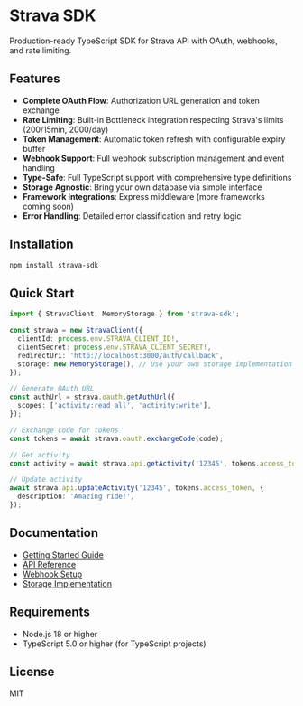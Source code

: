 # Strava SDK

Production-ready TypeScript SDK for Strava API with OAuth, webhooks, and rate limiting.

## Features

- **Complete OAuth Flow**: Authorization URL generation and token exchange
- **Rate Limiting**: Built-in Bottleneck integration respecting Strava's limits (200/15min, 2000/day)
- **Token Management**: Automatic token refresh with configurable expiry buffer
- **Webhook Support**: Full webhook subscription management and event handling
- **Type-Safe**: Full TypeScript support with comprehensive type definitions
- **Storage Agnostic**: Bring your own database via simple interface
- **Framework Integrations**: Express middleware (more frameworks coming soon)
- **Error Handling**: Detailed error classification and retry logic

## Installation

```bash
npm install strava-sdk
```

## Quick Start

```typescript
import { StravaClient, MemoryStorage } from 'strava-sdk';

const strava = new StravaClient({
  clientId: process.env.STRAVA_CLIENT_ID!,
  clientSecret: process.env.STRAVA_CLIENT_SECRET!,
  redirectUri: 'http://localhost:3000/auth/callback',
  storage: new MemoryStorage(), // Use your own storage implementation
});

// Generate OAuth URL
const authUrl = strava.oauth.getAuthUrl({
  scopes: ['activity:read_all', 'activity:write'],
});

// Exchange code for tokens
const tokens = await strava.oauth.exchangeCode(code);

// Get activity
const activity = await strava.api.getActivity('12345', tokens.access_token);

// Update activity
await strava.api.updateActivity('12345', tokens.access_token, {
  description: 'Amazing ride!',
});
```

## Documentation

- [Getting Started Guide](./docs/getting-started.md)
- [API Reference](./docs/api-reference.md)
- [Webhook Setup](./docs/webhooks.md)
- [Storage Implementation](./docs/storage.md)

## Requirements

- Node.js 18 or higher
- TypeScript 5.0 or higher (for TypeScript projects)

## License

MIT